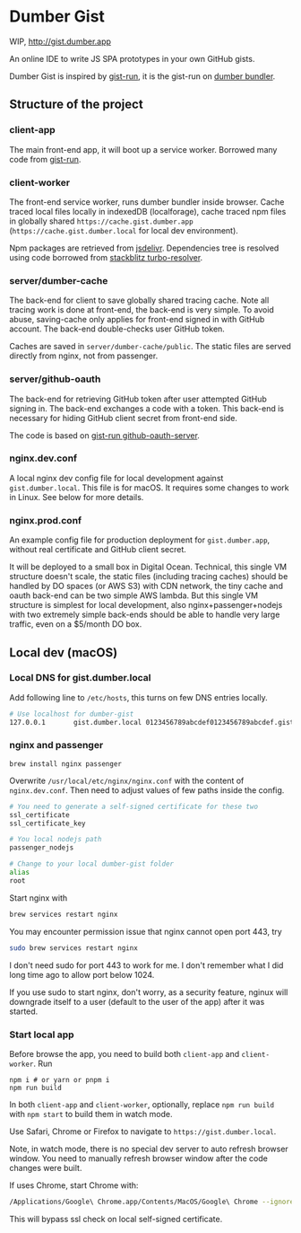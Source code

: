 # Dumber Gist

WIP, http://gist.dumber.app

An online IDE to write JS SPA prototypes in your own GitHub gists.

Dumber Gist is inspired by [gist-run](https://github.com/gist-run), it is the gist-run on [dumber bundler](https://github.com/dumberjs).

## Structure of the project

### client-app

The main front-end app, it will boot up a service worker. Borrowed many code from [gist-run](https://github.com/gist-run).

### client-worker

The front-end service worker, runs dumber bundler inside browser. Cache traced local files locally in indexedDB (localforage), cache traced npm files in globally shared `https://cache.gist.dumber.app` (`https://cache.gist.dumber.local` for local dev environment).

Npm packages are retrieved from [jsdelivr](https://www.jsdelivr.com). Dependencies tree is resolved using code borrowed from [stackblitz turbo-resolver](https://github.com/stackblitz/core/tree/master/turbo-resolver).

### server/dumber-cache

The back-end for client to save globally shared tracing cache. Note all tracing work is done at front-end, the back-end is very simple. To avoid abuse, saving-cache only applies for front-end signed in with GitHub account. The back-end double-checks user GitHub token.

Caches are saved in `server/dumber-cache/public`. The static files are served directly from nginx, not from passenger.

### server/github-oauth

The back-end for retrieving GitHub token after user attempted GitHub signing in. The back-end exchanges a code with a token. This back-end is necessary for hiding GitHub client secret from front-end side.

The code is based on [gist-run github-oauth-server](https://github.com/gist-run/github-oauth-server).

### nginx.dev.conf

A local nginx dev config file for local development against `gist.dumber.local`. This file is for macOS. It requires some changes to work in Linux. See below for more details.

### nginx.prod.conf

An example config file for production deployment for `gist.dumber.app`, without real certificate and GitHub client secret.

It will be deployed to a small box in Digital Ocean. Technical, this single VM structure doesn't scale, the static files (including tracing caches) should be handled by DO spaces (or AWS S3) with CDN network, the tiny cache and oauth back-end can be two simple AWS lambda. But this single VM structure is simplest for local development, also nginx+passenger+nodejs with two extremely simple back-ends should be able to handle very large traffic, even on a $5/month DO box.

## Local dev (macOS)

### Local DNS for gist.dumber.local

Add following line to `/etc/hosts`, this turns on few DNS entries locally.

```sh
# Use localhost for dumber-gist
127.0.0.1       gist.dumber.local 0123456789abcdef0123456789abcdef.gist.dumber.local cache.gist.dumber.local github-oauth.gist.dumber.local
```

### nginx and passenger

    brew install nginx passenger

Overwrite `/usr/local/etc/nginx/nginx.conf` with the content of `nginx.dev.conf`.
Then need to adjust values of few paths inside the config.

```sh
# You need to generate a self-signed certificate for these two
ssl_certificate
ssl_certificate_key

# You local nodejs path
passenger_nodejs

# Change to your local dumber-gist folder
alias
root
```

Start nginx with

```sh
brew services restart nginx
```

You may encounter permission issue that nginx cannot open port 443, try

```sh
sudo brew services restart nginx
```

I don't need sudo for port 443 to work for me. I don't remember what I did long time ago to allow port below 1024.

If you use sudo to start nginx, don't worry, as a security feature, nginux will downgrade itself to a user (default to the user of the app) after it was started.

### Start local app

Before browse the app, you need to build both `client-app` and `client-worker`. Run

    npm i # or yarn or pnpm i
    npm run build

In both `client-app` and `client-worker`, optionally, replace `npm run build` with `npm start` to build them in watch mode.

Use Safari, Chrome or Firefox to navigate to `https://gist.dumber.local`.

Note, in watch mode, there is no special dev server to auto refresh browser window. You need to manually refresh browser window after the code changes were built.

If uses Chrome, start Chrome with:

```sh
/Applications/Google\ Chrome.app/Contents/MacOS/Google\ Chrome --ignore-certificate-errors --unsafely-treat-insecure-origin-as-secure=https://gist.dumber.dev,https://cache.gist.dumber.dev,https://github-oauth.gist.dumber.dev,https://0123456789abcdef0123456789abcdef.gist.dumber.dev
```

This will bypass ssl check on local self-signed certificate.
